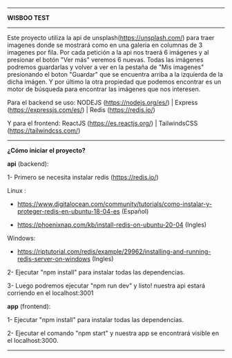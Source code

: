 ---------------------------------------------------------------------------------------------------------------------------------------

**WISBOO TEST**

---------------------------------------------------------------------------------------------------------------------------------------

Este proyecto utiliza la api de unsplash(https://unsplash.com/) para traer imagenes donde se mostrará como en una galeria en columnas de 3 imagenes por fila. Por cada petición a la api nos traerá 6 imágenes y al presionar el botón "Ver más" veremos 6 nuevas. Todas las imágenes podremos guardarlas y volver a ver en la pestaña de "Mis imagenes" presionando el boton "Guardar" que se encuentra arriba a la izquierda de la dicha imágen. Y por último la otra propiedad que podemos encontrar es un motor de búsqueda para encontrar las imágenes que nos interesen.

Para el backend se uso: NODEJS (https://nodejs.org/es/) | Express (https://expressjs.com/es/) | Redis (https://redis.io/)

Y para el frontend: ReactJS (https://es.reactjs.org/) | TailwindsCSS (https://tailwindcss.com/)

---------------------------------------------------------------------------------------------------------------------------------------

**¿Cómo iniciar el proyecto?**

**api** (backend): 

1- Primero se necesita instalar redis (https://redis.io/)

Linux : 

- https://www.digitalocean.com/community/tutorials/como-instalar-y-proteger-redis-en-ubuntu-18-04-es (Español)

- https://phoenixnap.com/kb/install-redis-on-ubuntu-20-04 (Ingles)

Windows:

- https://riptutorial.com/redis/example/29962/installing-and-running-redis-server-on-windows (Ingles)

2- Ejecutar "npm install" para instalar todas las dependencias.

3- Luego podremos ejecutar "npm run dev" y listo! nuestra api estará corriendo en el localhost:3001

**app** (frontend):

1- Ejecutar "npm install" para instalar todas las dependencias.

2- Ejecutar el comando "npm start" y nuestra app se encontrará visible en el localhost:3000.

---------------------------------------------------------------------------------------------------------------------------------------
